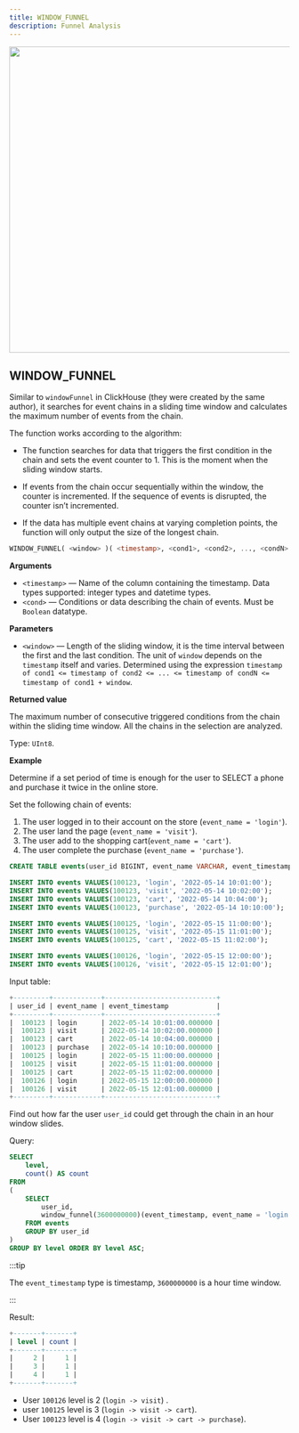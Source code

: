 ```yaml
---
title: WINDOW_FUNNEL
description: Funnel Analysis
---
```


<p align="center">
<img src="https://datafuse-1253727613.cos.ap-hongkong.myqcloud.com/learn/databend-funnel.png" width="550"/>
</p>

## WINDOW_FUNNEL

Similar to `windowFunnel` in ClickHouse (they were created by the same author), it searches for event chains in a sliding time window and calculates the maximum number of events from the chain.

The function works according to the algorithm:

-   The function searches for data that triggers the first condition in the chain and sets the event counter to 1. This is the moment when the sliding window starts.

-   If events from the chain occur sequentially within the window, the counter is incremented. If the sequence of events is disrupted, the counter isn’t incremented.

-   If the data has multiple event chains at varying completion points, the function will only output the size of the longest chain.


```sql
WINDOW_FUNNEL( <window> )( <timestamp>, <cond1>, <cond2>, ..., <condN> )
```

**Arguments**

-   `<timestamp>` — Name of the column containing the timestamp. Data types supported: integer types and datetime types.
-   `<cond>` — Conditions or data describing the chain of events. Must be `Boolean` datatype.

**Parameters**

-   `<window>` — Length of the sliding window, it is the time interval between the first and the last condition. The unit of `window` depends on the `timestamp` itself and varies. Determined using the expression `timestamp of cond1 <= timestamp of cond2 <= ... <= timestamp of condN <= timestamp of cond1 + window`.

**Returned value**

The maximum number of consecutive triggered conditions from the chain within the sliding time window.
All the chains in the selection are analyzed.

Type: `UInt8`.


**Example**

Determine if a set period of time is enough for the user to SELECT a phone and purchase it twice in the online store.

Set the following chain of events:

1. The user logged in to their account on the store (`event_name = 'login'`).
2. The user land the page (`event_name = 'visit'`).
3. The user add to the shopping cart(`event_name = 'cart'`).
4. The user complete the purchase (`event_name = 'purchase'`).


```sql
CREATE TABLE events(user_id BIGINT, event_name VARCHAR, event_timestamp TIMESTAMP);

INSERT INTO events VALUES(100123, 'login', '2022-05-14 10:01:00');
INSERT INTO events VALUES(100123, 'visit', '2022-05-14 10:02:00');
INSERT INTO events VALUES(100123, 'cart', '2022-05-14 10:04:00');
INSERT INTO events VALUES(100123, 'purchase', '2022-05-14 10:10:00');

INSERT INTO events VALUES(100125, 'login', '2022-05-15 11:00:00');
INSERT INTO events VALUES(100125, 'visit', '2022-05-15 11:01:00');
INSERT INTO events VALUES(100125, 'cart', '2022-05-15 11:02:00');

INSERT INTO events VALUES(100126, 'login', '2022-05-15 12:00:00');
INSERT INTO events VALUES(100126, 'visit', '2022-05-15 12:01:00');
```

Input table:

```sql
+---------+------------+----------------------------+
| user_id | event_name | event_timestamp            |
+---------+------------+----------------------------+
|  100123 | login      | 2022-05-14 10:01:00.000000 |
|  100123 | visit      | 2022-05-14 10:02:00.000000 |
|  100123 | cart       | 2022-05-14 10:04:00.000000 |
|  100123 | purchase   | 2022-05-14 10:10:00.000000 |
|  100125 | login      | 2022-05-15 11:00:00.000000 |
|  100125 | visit      | 2022-05-15 11:01:00.000000 |
|  100125 | cart       | 2022-05-15 11:02:00.000000 |
|  100126 | login      | 2022-05-15 12:00:00.000000 |
|  100126 | visit      | 2022-05-15 12:01:00.000000 |
+---------+------------+----------------------------+
```

Find out how far the user `user_id` could get through the chain in an hour window slides.

Query:

```sql
SELECT
    level,
    count() AS count
FROM
(
    SELECT
        user_id,
        window_funnel(3600000000)(event_timestamp, event_name = 'login', event_name = 'visit', event_name = 'cart', event_name = 'purchase') AS level
    FROM events
    GROUP BY user_id
)
GROUP BY level ORDER BY level ASC;
```

:::tip

The `event_timestamp` type is timestamp, `3600000000` is a hour time window.

:::

Result:

```sql
+-------+-------+
| level | count |
+-------+-------+
|     2 |     1 |
|     3 |     1 |
|     4 |     1 |
+-------+-------+
```

* User `100126` level is 2 (`login -> visit`) .
* user `100125` level is 3 (`login -> visit -> cart`).
* User `100123` level is 4 (`login -> visit -> cart -> purchase`).

